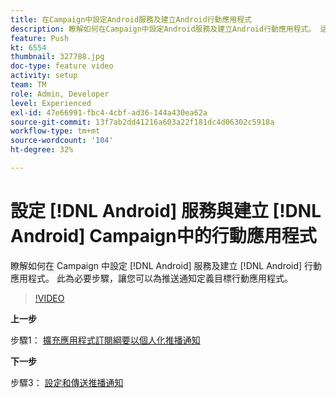 ```yaml
---
title: 在Campaign中設定Android服務及建立Android行動應用程式
description: 瞭解如何在Campaign中設定Android服務及建立Android行動應用程式。 這是我們將Neotrip應用程式定義為推播通知目標所必需的。
feature: Push
kt: 6554
thumbnail: 327788.jpg
doc-type: feature video
activity: setup
team: TM
role: Admin, Developer
level: Experienced
exl-id: 47e66991-fbc4-4cbf-ad36-144a430ea62a
source-git-commit: 13f7ab2dd41216a603a22f181dc4d06302c5918a
workflow-type: tm+mt
source-wordcount: '104'
ht-degree: 32%

---
```


# 設定 [!DNL Android] 服務與建立 [!DNL Android] Campaign中的行動應用程式

瞭解如何在 Campaign 中設定 [!DNL Android] 服務及建立 [!DNL Android] 行動應用程式。 此為必要步驟，讓您可以為推送通知定義目標行動應用程式。

>[!VIDEO](https://video.tv.adobe.com/v/327788?quality=12&learn=on)

**上一步**

步驟1： [擴充應用程式訂閱綱要以個人化推播通知](/help/tutorial-getting-started-with-push-notifications-for-android/extending-the-app-subscription-schema.md)

**下一步**

步驟3： [設定和傳送推播通知](/help/tutorial-getting-started-with-push-notifications-for-android/configuring-and-sending-push-notifications.md)
